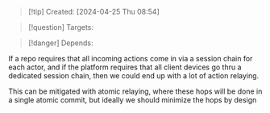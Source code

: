 
>[!tip] Created: [2024-04-25 Thu 08:54]

>[!question] Targets: 

>[!danger] Depends: 

If a repo requires that all incoming actions come in via a session chain for each actor, and if the platform requires that all client devices go thru a dedicated session chain, then we could end up with a lot of action relaying.

This can be mitigated with atomic relaying, where these hops will be done in a single atomic commit, but ideally we should minimize the hops by design

